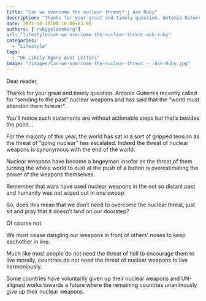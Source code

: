 ```yaml
---
title: "Can we overcome the nuclear threat? | Ask Ruby"
description: "Thanks for your great and timely question. Antonio Guterres recently called for “sending to the past” nuclear weapons and has said that the “world must abandon them forever”. You’ll notice such statements are without actionable steps but that’s besides the point…"
date: 2022-10-18T08:10:00+03:00
authors: ["rubygoldenberg"]
url: "lifestyle/can-we-overcome-the-nuclear-threat-ask-ruby"
categories: 
  - "Lifestyle"
tags: 
  - "Un Likely Agony Aunt Letters"
image: "/images/Can-we-overcome-the-nuclear-threat_-_-Ask-Ruby.jpg"
---
```


Dear reader, 

Thanks for your great and timely question. Antonio Guterres recently called for “sending to the past” nuclear weapons and has said that the “world must abandon them forever”.

You’ll notice such statements are without actionable steps but that’s besides the point…

For the majority of this year, the world has sat in a sort of gripped tension as the threat of “going nuclear” has escalated. Indeed the threat of nuclear weapons is synonymous with the end of the world. 

Nuclear weapons have become a bogeyman insofar as the threat of them turning the whole world to dust at the push of a button is overestimating the power of the weapons themselves. 

Remember that wars have used nuclear weapons in the not so distant past and humanity was not wiped out in one swoop.

So, does this mean that we don’t need to overcome the nuclear threat, just sit and pray that it doesn’t land on our doorstep? 

Of course not. 

We must cease dangling our weapons in front of others' noses to keep eachother in line. 

Much like most people do not need the threat of hell to encourage them to live morally, countries do not need the threat of nuclear weapons to live harmoniously. 

Some countries have voluntarily given up their nuclear weapons and UN-aligned works towards a future where the remaining countries unanimously give up their nuclear weapons.
